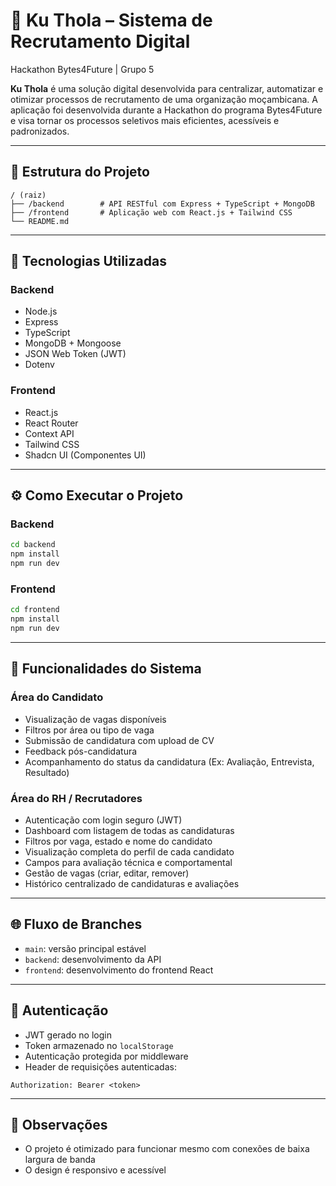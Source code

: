 
# 💼 Ku Thola – Sistema de Recrutamento Digital

Hackathon Bytes4Future | Grupo 5

**Ku Thola** é uma solução digital desenvolvida para centralizar, automatizar e otimizar processos de recrutamento de uma organização moçambicana. A aplicação foi desenvolvida durante a Hackathon do programa Bytes4Future e visa tornar os processos seletivos mais eficientes, acessíveis e padronizados.

---

## 📁 Estrutura do Projeto

```
/ (raiz)
├── /backend        # API RESTful com Express + TypeScript + MongoDB
├── /frontend       # Aplicação web com React.js + Tailwind CSS
└── README.md
```

---

## 🚀 Tecnologias Utilizadas

### Backend

* Node.js
* Express
* TypeScript
* MongoDB + Mongoose
* JSON Web Token (JWT)
* Dotenv

### Frontend

* React.js
* React Router
* Context API
* Tailwind CSS
* Shadcn UI (Componentes UI)

---

## ⚙️ Como Executar o Projeto

### Backend

```bash
cd backend
npm install
npm run dev
```

### Frontend

```bash
cd frontend
npm install
npm run dev
```

---

## 🔧 Funcionalidades do Sistema

### Área do Candidato

* Visualização de vagas disponíveis
* Filtros por área ou tipo de vaga
* Submissão de candidatura com upload de CV
* Feedback pós-candidatura
* Acompanhamento do status da candidatura (Ex: Avaliação, Entrevista, Resultado)

### Área do RH / Recrutadores

* Autenticação com login seguro (JWT)
* Dashboard com listagem de todas as candidaturas
* Filtros por vaga, estado e nome do candidato
* Visualização completa do perfil de cada candidato
* Campos para avaliação técnica e comportamental
* Gestão de vagas (criar, editar, remover)
* Histórico centralizado de candidaturas e avaliações

---

## 🌐 Fluxo de Branches

* `main`: versão principal estável
* `backend`: desenvolvimento da API
* `frontend`: desenvolvimento do frontend React

---

## 🔐 Autenticação

* JWT gerado no login
* Token armazenado no `localStorage`
* Autenticação protegida por middleware
* Header de requisições autenticadas:

```http
Authorization: Bearer <token>
```

---

## 📌 Observações

* O projeto é otimizado para funcionar mesmo com conexões de baixa largura de banda
* O design é responsivo e acessível
